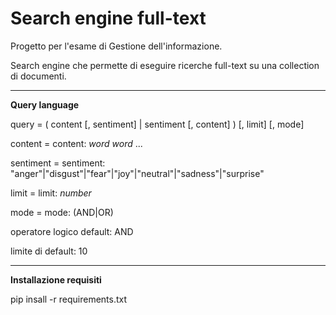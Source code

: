 # Search engine full-text
Progetto per l'esame di Gestione dell'informazione.

Search engine che permette di eseguire ricerche full-text su una collection di documenti.

--------------------------

**Query language**

query = ( content [, sentiment] | sentiment [, content] ) [, limit] [, mode]

content = content: _word_ _word_ ...

sentiment = sentiment: "anger"|"disgust"|"fear"|"joy"|"neutral"|"sadness"|"surprise"

limit = limit: _number_

mode = mode: (AND|OR)

operatore logico default: AND

limite di default: 10

--------------------------

**Installazione requisiti**

pip insall -r requirements.txt